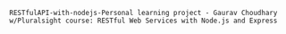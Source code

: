 ~~~~~~~~~~~~~~~~~~~~~~~~~~~~~~~~~~~~~~~~~~~~~~~~~
RESTfulAPI-with-nodejs-Personal learning project - Gaurav Choudhary
w/Pluralsight course: RESTful Web Services with Node.js and Express
~~~~~~~~~~~~~~~~~~~~~~~~~~~~~~~~~~~~~~~~~~~~~~~~~
